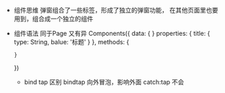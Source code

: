 - 组件思维
  弹窗组合了一些标签，形成了独立的弹窗功能，
  在其他页面里也要用到，组合成一个独立的组件
  <dialog />
  页面由组件拼装而成。

- 组件语法
  同于Page 又有异
  Components({
      data: { }
      properties: {
          <!-- 属性类型定义 -->
          title: {
              type: String,
              balue: '标题'
          }
      },
      methods: {

      }
  })

  - bind tap 区别 
    bindtap 向外冒泡，影响外面
    catch:tap 不会